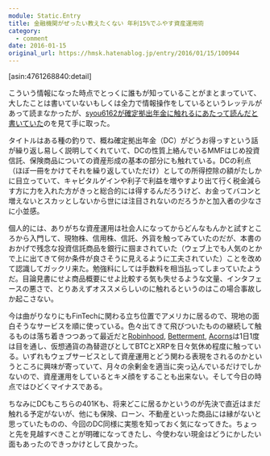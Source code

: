 ```yaml
---
module: Static.Entry
title: 金融機関がぜったい教えたくない 年利15%でふやす資産運用術
category:
  - comment
date: 2016-01-15
original_url: https://hmsk.hatenablog.jp/entry/2016/01/15/100944
---
```


[asin:4761268840:detail]

こういう情報になった時点でとっくに誰もが知っていることがまとまっていて、大したことは書いていないもしくは全力で情報操作をしているというレッテルがあって読まなかったが、[syou6162が確定拠出年金に触れるにあたって読んだと書いていた](http://syou6162.hatenablog.com/entry/2015/01/11/000551)のを見て手に取った。

タイトルはある種の釣りで、概ね確定拠出年金（DC）がどうお得っすという話が繰り返し易しく説明してくれていて、DCの性質上絡んでいるMMFはじめ投資信託、保険商品についての資産形成の基本の部分にも触れている。DCの利点（ほぼ一冊をかけてそれを繰り返していただけ）としての所得控除の額がたしかに目立っていて、キャピタルゲインや利子で利益を増やすより出て行く税金減らす方に力を入れた方がきっと総合的には得するんだろうけど、お金ってバコンと増えないとスカッとしないから世には注目されないのだろうかと加入者の少なさに小並感。

個人的には、ありがちな資産運用は社会人になってからどんなもんかと試すところから入門して、現物株、信用株、信託、外貨を触ってみていたのだが、本書のおかげで残念な投資信託商品を銀行に掴まされていた（ウェブ上でも人気のとかで上に出てきて何か条件が良さそうに見えるように工夫されていた）ことを改めて認識してガックリ来た。勉強料にしては手数料を相当払ってしまっていたようだ。目論見書にせよ商品概要にせよ比較する気も失せるような文量、インタフェースの悪さで、とりあえずオススメらしいのに触れるというのはこの場合事故しか起こさない。

今は曲がりなりにもFinTechに関わる立ち位置でアメリカに居るので、現地の面白そうなサービスを順に使っている。色々出てきて飛びついたものの継続して触るものは落ち着きつつあって最近だと[Robinhood](https://www.robinhood.com/), [Betterment](https://www.betterment.com/), [Acorns](https://acorns.com/)は1日1度は目を通し、仮想通貨の為替遊びとしてBTCとXRPを日々気休め程度に触っている。いずれもウェブサービスとして資産運用とどう関わる表現をされるのかというところに興味が寄っていて、月々の余剰金を適当に突っ込んでいるだけでしかないので、資産運用をしているとキメ顔をすることも出来ない。そして今日の時点ではひどくマイナスである。

ちなみにDCもこちらの401Kも、将来どこに居るかというのが先決で直近はまだ触れる予定がないが、他にも保険、ローン、不動産といった商品には縁がないと思っていたものの、今回のDC同様に実態を知っておく気になってきた。ちょっと先を見越すべきことが明確になってきたし、今使わない現金はどうにかしたい面もあったのできっかけとして良かった。
